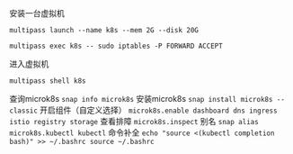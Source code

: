 安装一台虚拟机
```
multipass launch --name k8s --mem 2G --disk 20G

multipass exec k8s -- sudo iptables -P FORWARD ACCEPT
````
进入虚拟机
````
multipass shell k8s
````
查询microk8s
`
snap info microk8s
`
安装microk8s
`
snap install microk8s --classic
`
开启组件（自定义选择）
`
microk8s.enable dashboard dns ingress istio registry storage
`
查看排障
`
microk8s.inspect
`
别名
`
snap alias microk8s.kubectl kubectl
`
命令补全
`
echo "source <(kubectl completion bash)" >> ~/.bashrc
source ~/.bashrc
`
